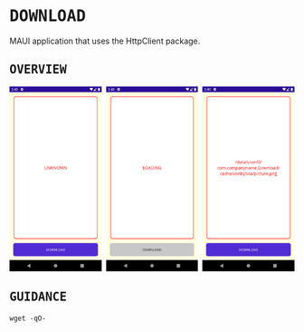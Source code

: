 # <samp>DOWNLOAD</samp>

MAUI application that uses the HttpClient package.

## <samp>OVERVIEW</samp>

<img src="assets/img1.png" width="32.333%"/><img src="assets/none.png" width="1.5%"/><img src="assets/img2.png" width="32.333%"/><img src="assets/none.png" width="1.5%"/><img src="assets/img3.png" width="32.333%"/>

## <samp>GUIDANCE</samp>

```shell
wget -qO-
```
